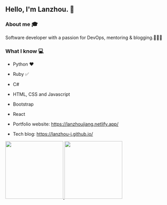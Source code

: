 ## Hello, I'm Lanzhou. 👋

### About me 🎓
Software developer with a passion for DevOps, mentoring & blogging.👩🏻‍💻

### What I know :computer:

- Python ❤️
- Ruby :white_check_mark:
- C#
- HTML, CSS and Javascript 
- Bootstrap
- React

- Portfolio website: https://lanzhoujiang.netlify.app/
- Tech blog: https://lanzhou-j.github.io/

<a href="https://github.com/Lanzhou-J">
  <img height="180em" src="https://github-readme-stats.vercel.app/api?username=Lanzhou-J&theme=buefy&show_icons=true" />
  <img height="180em" src="https://github-readme-stats.vercel.app/api/top-langs/?username=Lanzhou-J&theme=buefy&layout=compact" />
</a>

<!--
**Lanzhou-J/Lanzhou-J** is a ✨ _special_ ✨ repository because its `README.md` (this file) appears on your GitHub profile.

Here are some ideas to get you started:
- 🔭 I’m currently working on 
- 👯 I’m looking to collaborate on ...
- 🤔 I’m looking for help with ...
- 💬 Ask me about ...
- 📫 How to reach me: ...
- 😄 Pronouns: ...
- ⚡ Fun fact: ...
-->
